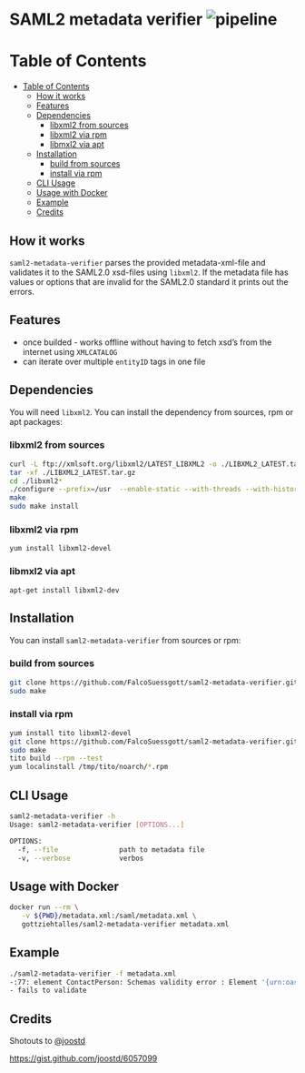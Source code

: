 # SAML2 metadata verifier ![pipeline](https://github.com/FalcoSuessgott/saml2-metadata-verifier/workflows/pipeline/badge.svg)

Table of Contents
=================

   * [Table of Contents](#table-of-contents)
      * [How it works](#how-it-works)
      * [Features](#features)
      * [Dependencies](#dependencies)
         * [libxml2 from sources](#libxml2-from-sources)
         * [libxml2 via rpm](#libxml2-via-rpm)
         * [libmxl2 via apt](#libmxl2-via-apt)
      * [Installation](#installation)
         * [build from sources](#build-from-sources)
         * [install via rpm](#install-via-rpm)
      * [CLI Usage](#cli-usage)
      * [Usage with Docker](#usage-with-docker)
      * [Example](#example)
      * [Credits](#credits)


## How it works
`saml2-metadata-verifier` parses the provided metadata-xml-file and validates it to the SAML2.0 xsd-files using `libxml2`. If the metadata file has values or options that are invalid for the SAML2.0 standard it prints out the errors. 

## Features
* once builded - works offline without having to fetch xsd’s from the internet using `XMLCATALOG`
* can iterate over multiple `entityID` tags in one file


## Dependencies
You will need `libxml2`. You can install the dependency from sources, rpm or apt packages:

###  libxml2 from sources
```bash
curl -L ftp://xmlsoft.org/libxml2/LATEST_LIBXML2 -o ./LIBXML2_LATEST.tar.gz
tar -xf ./LIBXML2_LATEST.tar.gz
cd ./libxml2*
./configure --prefix=/usr  --enable-static --with-threads --with-history
make
sudo make install
```

### libxml2 via rpm
```
yum install libxml2-devel
```

### libmxl2 via apt
```
apt-get install libxml2-dev
```

## Installation
You can install `saml2-metadata-verifier` from sources or rpm:

### build from sources
```bash
git clone https://github.com/FalcoSuessgott/saml2-metadata-verifier.git
sudo make
```

### install via rpm 
```bash
yum install tito libxml2-devel
git clone https://github.com/FalcoSuessgott/saml2-metadata-verifier.git
sudo make
tito build --rpm --test
yum localinstall /tmp/tito/noarch/*.rpm
```

## CLI Usage
```bash
saml2-metadata-verifier -h                             
Usage: saml2-metadata-verifier [OPTIONS...]

OPTIONS:
  -f, --file               path to metadata file
  -v, --verbose            verbos
```

## Usage with Docker
```bash
docker run --rm \
   -v ${PWD}/metadata.xml:/saml/metadata.xml \
   gottziehtalles/saml2-metadata-verifier metadata.xml
```

## Example
```bash
./saml2-metadata-verifier -f metadata.xml
-:77: element ContactPerson: Schemas validity error : Element '{urn:oasis:names:tc:SAML:2.0:metadata}ContactPerson', attribute 'contactType': [facet 'enumeration'] The value 'developer' is not an element of the set {'technical', 'support', 'administrative', 'billing', 'other'}.
- fails to validate
```

## Credits
Shotouts to [@joostd](https://gist.github.com/joostd)

https://gist.github.com/joostd/6057099
